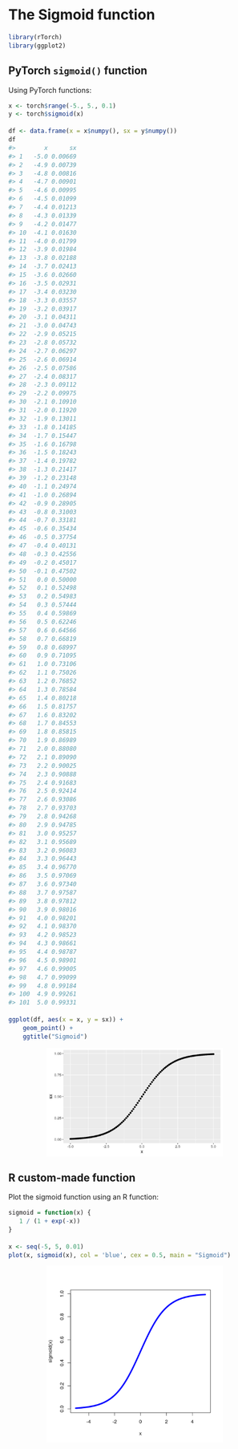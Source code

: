 
# The Sigmoid function


```r
library(rTorch)
library(ggplot2)
```

## PyTorch `sigmoid()` function
Using PyTorch functions:


```r
x <- torch$range(-5., 5., 0.1)
y <- torch$sigmoid(x)

df <- data.frame(x = x$numpy(), sx = y$numpy())
df
#>        x      sx
#> 1   -5.0 0.00669
#> 2   -4.9 0.00739
#> 3   -4.8 0.00816
#> 4   -4.7 0.00901
#> 5   -4.6 0.00995
#> 6   -4.5 0.01099
#> 7   -4.4 0.01213
#> 8   -4.3 0.01339
#> 9   -4.2 0.01477
#> 10  -4.1 0.01630
#> 11  -4.0 0.01799
#> 12  -3.9 0.01984
#> 13  -3.8 0.02188
#> 14  -3.7 0.02413
#> 15  -3.6 0.02660
#> 16  -3.5 0.02931
#> 17  -3.4 0.03230
#> 18  -3.3 0.03557
#> 19  -3.2 0.03917
#> 20  -3.1 0.04311
#> 21  -3.0 0.04743
#> 22  -2.9 0.05215
#> 23  -2.8 0.05732
#> 24  -2.7 0.06297
#> 25  -2.6 0.06914
#> 26  -2.5 0.07586
#> 27  -2.4 0.08317
#> 28  -2.3 0.09112
#> 29  -2.2 0.09975
#> 30  -2.1 0.10910
#> 31  -2.0 0.11920
#> 32  -1.9 0.13011
#> 33  -1.8 0.14185
#> 34  -1.7 0.15447
#> 35  -1.6 0.16798
#> 36  -1.5 0.18243
#> 37  -1.4 0.19782
#> 38  -1.3 0.21417
#> 39  -1.2 0.23148
#> 40  -1.1 0.24974
#> 41  -1.0 0.26894
#> 42  -0.9 0.28905
#> 43  -0.8 0.31003
#> 44  -0.7 0.33181
#> 45  -0.6 0.35434
#> 46  -0.5 0.37754
#> 47  -0.4 0.40131
#> 48  -0.3 0.42556
#> 49  -0.2 0.45017
#> 50  -0.1 0.47502
#> 51   0.0 0.50000
#> 52   0.1 0.52498
#> 53   0.2 0.54983
#> 54   0.3 0.57444
#> 55   0.4 0.59869
#> 56   0.5 0.62246
#> 57   0.6 0.64566
#> 58   0.7 0.66819
#> 59   0.8 0.68997
#> 60   0.9 0.71095
#> 61   1.0 0.73106
#> 62   1.1 0.75026
#> 63   1.2 0.76852
#> 64   1.3 0.78584
#> 65   1.4 0.80218
#> 66   1.5 0.81757
#> 67   1.6 0.83202
#> 68   1.7 0.84553
#> 69   1.8 0.85815
#> 70   1.9 0.86989
#> 71   2.0 0.88080
#> 72   2.1 0.89090
#> 73   2.2 0.90025
#> 74   2.3 0.90888
#> 75   2.4 0.91683
#> 76   2.5 0.92414
#> 77   2.6 0.93086
#> 78   2.7 0.93703
#> 79   2.8 0.94268
#> 80   2.9 0.94785
#> 81   3.0 0.95257
#> 82   3.1 0.95689
#> 83   3.2 0.96083
#> 84   3.3 0.96443
#> 85   3.4 0.96770
#> 86   3.5 0.97069
#> 87   3.6 0.97340
#> 88   3.7 0.97587
#> 89   3.8 0.97812
#> 90   3.9 0.98016
#> 91   4.0 0.98201
#> 92   4.1 0.98370
#> 93   4.2 0.98523
#> 94   4.3 0.98661
#> 95   4.4 0.98787
#> 96   4.5 0.98901
#> 97   4.6 0.99005
#> 98   4.7 0.99099
#> 99   4.8 0.99184
#> 100  4.9 0.99261
#> 101  5.0 0.99331

ggplot(df, aes(x = x, y = sx)) + 
    geom_point() +
    ggtitle("Sigmoid")
```

<img src="0302-logistics_regression_files/figure-html/sigmoid-1.png" width="70%" style="display: block; margin: auto;" />


## R custom-made function
Plot the sigmoid function using an R function:


```r
sigmoid = function(x) {
   1 / (1 + exp(-x))
}

x <- seq(-5, 5, 0.01)
plot(x, sigmoid(x), col = 'blue', cex = 0.5, main = "Sigmoid")
```

<img src="0302-logistics_regression_files/figure-html/unnamed-chunk-3-1.png" width="70%" style="display: block; margin: auto;" />




